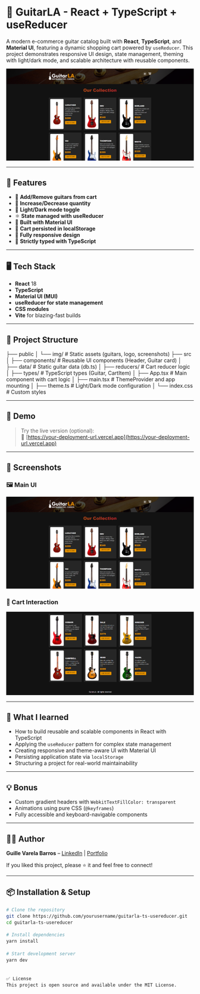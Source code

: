 # 🎸 GuitarLA - React + TypeScript + useReducer

A modern e-commerce guitar catalog built with **React**, **TypeScript**, and
**Material UI**, featuring a dynamic shopping cart powered by `useReducer`. This
project demonstrates responsive UI design, state management, theming with
light/dark mode, and scalable architecture with reusable components.

![Preview](public/img/screen1.png)

---

## 🚀 Features

- 🛒 **Add/Remove guitars from cart**
- 🔢 **Increase/Decrease quantity**
- 🎨 **Light/Dark mode toggle**
- ⚛️ **State managed with useReducer**
- 🧱 **Built with Material UI**
- 💾 **Cart persisted in localStorage**
- 📱 **Fully responsive design**
- 🧠 **Strictly typed with TypeScript**

---

## 🖥️ Tech Stack

- **React** 18
- **TypeScript**
- **Material UI (MUI)**
- **useReducer for state management**
- **CSS modules**
- **Vite** for blazing-fast builds

---

## 📂 Project Structure

├── public │ └── img/ # Static assets (guitars, logo, screenshots) ├── src │ ├──
components/ # Reusable UI components (Header, Guitar card) │ ├── data/ # Static
guitar data (db.ts) │ ├── reducers/ # Cart reducer logic │ ├── types/ #
TypeScript types (Guitar, CartItem) │ ├── App.tsx # Main component with cart
logic │ ├── main.tsx # ThemeProvider and app mounting │ ├── theme.ts #
Light/Dark mode configuration │ └── index.css # Custom styles

---

## 🧪 Demo

> Try the live version (optional):  
> 🔗
> [https://your-deployment-url.vercel.app](https://your-deployment-url.vercel.app)

---

## 📸 Screenshots

### 🖼️ Main UI

![Main screen](public/img/screen1.png)

### 🧺 Cart Interaction

![Cart screen](public/img/screen2.png)

---

## 🧠 What I learned

- How to build reusable and scalable components in React with TypeScript
- Applying the `useReducer` pattern for complex state management
- Creating responsive and theme-aware UI with Material UI
- Persisting application state via `localStorage`
- Structuring a project for real-world maintainability

---

## 💡 Bonus

- Custom gradient headers with `WebkitTextFillColor: transparent`
- Animations using pure CSS (`@keyframes`)
- Fully accessible and keyboard-navigable components

---

## 🧑‍💻 Author

**Guille Varela Barros** – [LinkedIn](https://www.linkedin.com/in/tuusuario) |
[Portfolio](https://tuportafolio.com)

If you liked this project, please ⭐ it and feel free to connect!

---

## 📦 Installation & Setup

```bash
# Clone the repository
git clone https://github.com/yourusername/guitarla-ts-usereducer.git
cd guitarla-ts-usereducer

# Install dependencies
yarn install

# Start development server
yarn dev


✅ License
This project is open source and available under the MIT License.
```

